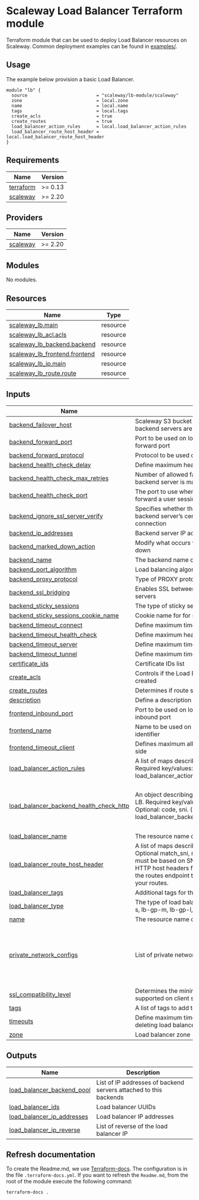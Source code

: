 <!-- BEGIN_TF_DOCS -->
# Scaleway Load Balancer Terraform module

Terraform module that can be used to deploy Load Balancer resources on Scaleway. Common deployment examples can be found in [examples/](./examples).

## Usage

The example below provision a basic Load Balancer.

``` hcl
module "lb" {
  source                          = "scaleway/lb-module/scaleway"
  zone                            = local.zone
  name                            = local.name
  tags                            = local.tags
  create_acls                     = true
  create_routes                   = true
  load_balancer_action_rules      = local.load_balancer_action_rules
  load_balancer_route_host_header = local.load_balancer_route_host_header
}
```

## Requirements

| Name | Version |
|------|---------|
| <a name="requirement_terraform"></a> [terraform](#requirement\_terraform) | >= 0.13 |
| <a name="requirement_scaleway"></a> [scaleway](#requirement\_scaleway) | >= 2.20 |

## Providers

| Name | Version |
|------|---------|
| <a name="provider_scaleway"></a> [scaleway](#provider\_scaleway) | >= 2.20 |

## Modules

No modules.

## Resources

| Name | Type |
|------|------|
| [scaleway_lb.main](https://registry.terraform.io/providers/scaleway/scaleway/latest/docs/resources/lb) | resource |
| [scaleway_lb_acl.acls](https://registry.terraform.io/providers/scaleway/scaleway/latest/docs/resources/lb_acl) | resource |
| [scaleway_lb_backend.backend](https://registry.terraform.io/providers/scaleway/scaleway/latest/docs/resources/lb_backend) | resource |
| [scaleway_lb_frontend.frontend](https://registry.terraform.io/providers/scaleway/scaleway/latest/docs/resources/lb_frontend) | resource |
| [scaleway_lb_ip.main](https://registry.terraform.io/providers/scaleway/scaleway/latest/docs/resources/lb_ip) | resource |
| [scaleway_lb_route.route](https://registry.terraform.io/providers/scaleway/scaleway/latest/docs/resources/lb_route) | resource |

## Inputs

| Name | Description | Type | Default | Required |
|------|-------------|------|---------|:--------:|
| <a name="input_backend_failover_host"></a> [backend\_failover\_host](#input\_backend\_failover\_host) | Scaleway S3 bucket website to be served in case all backend servers are down | `string` | `null` | no |
| <a name="input_backend_forward_port"></a> [backend\_forward\_port](#input\_backend\_forward\_port) | Port to be used on load balancer backend resource as forward port | `number` | `80` | no |
| <a name="input_backend_forward_protocol"></a> [backend\_forward\_protocol](#input\_backend\_forward\_protocol) | Protocol to be used on load balancer backend resource | `string` | `"tcp"` | no |
| <a name="input_backend_health_check_delay"></a> [backend\_health\_check\_delay](#input\_backend\_health\_check\_delay) | Define maximum health check | `string` | `"1m0s"` | no |
| <a name="input_backend_health_check_max_retries"></a> [backend\_health\_check\_max\_retries](#input\_backend\_health\_check\_max\_retries) | Number of allowed failed HC requests before the backend server is marked down | `number` | `2` | no |
| <a name="input_backend_health_check_port"></a> [backend\_health\_check\_port](#input\_backend\_health\_check\_port) | The port to use when connecting to a backend server to forward a user session | `number` | `80` | no |
| <a name="input_backend_ignore_ssl_server_verify"></a> [backend\_ignore\_ssl\_server\_verify](#input\_backend\_ignore\_ssl\_server\_verify) | Specifies whether the Load Balancer should check the backend server’s certificate before initiating a connection | `bool` | `false` | no |
| <a name="input_backend_ip_addresses"></a> [backend\_ip\_addresses](#input\_backend\_ip\_addresses) | Backend server IP addresses list (IPv4 or IPv6) | `list(string)` | `[]` | no |
| <a name="input_backend_marked_down_action"></a> [backend\_marked\_down\_action](#input\_backend\_marked\_down\_action) | Modify what occurs when a backend server is marked down | `string` | `"none"` | no |
| <a name="input_backend_name"></a> [backend\_name](#input\_backend\_name) | The backend name of the load balancer. | `string` | `null` | no |
| <a name="input_backend_port_algorithm"></a> [backend\_port\_algorithm](#input\_backend\_port\_algorithm) | Load balancing algorithm | `string` | `"roundrobin"` | no |
| <a name="input_backend_proxy_protocol"></a> [backend\_proxy\_protocol](#input\_backend\_proxy\_protocol) | Type of PROXY protocol to enable | `string` | `"none"` | no |
| <a name="input_backend_ssl_bridging"></a> [backend\_ssl\_bridging](#input\_backend\_ssl\_bridging) | Enables SSL between load balancer and backend servers | `bool` | `false` | no |
| <a name="input_backend_sticky_sessions"></a> [backend\_sticky\_sessions](#input\_backend\_sticky\_sessions) | The type of sticky session | `string` | `null` | no |
| <a name="input_backend_sticky_sessions_cookie_name"></a> [backend\_sticky\_sessions\_cookie\_name](#input\_backend\_sticky\_sessions\_cookie\_name) | Cookie name for for sticky sessions | `string` | `null` | no |
| <a name="input_backend_timeout_connect"></a> [backend\_timeout\_connect](#input\_backend\_timeout\_connect) | Define maximum timeout for server | `string` | `"2.5s"` | no |
| <a name="input_backend_timeout_health_check"></a> [backend\_timeout\_health\_check](#input\_backend\_timeout\_health\_check) | Define maximum health check | `string` | `"30s"` | no |
| <a name="input_backend_timeout_server"></a> [backend\_timeout\_server](#input\_backend\_timeout\_server) | Define maximum timeout for server | `string` | `"1s"` | no |
| <a name="input_backend_timeout_tunnel"></a> [backend\_timeout\_tunnel](#input\_backend\_timeout\_tunnel) | Define maximum timeout for tunnel | `string` | `"3s"` | no |
| <a name="input_certificate_ids"></a> [certificate\_ids](#input\_certificate\_ids) | Certificate IDs list | `list(string)` | `null` | no |
| <a name="input_create_acls"></a> [create\_acls](#input\_create\_acls) | Controls if the Load Balancer ACl Rules should be created | `bool` | `true` | no |
| <a name="input_create_routes"></a> [create\_routes](#input\_create\_routes) | Determines if route should be created | `bool` | `false` | no |
| <a name="input_description"></a> [description](#input\_description) | Define a description for the Load balancer | `string` | `null` | no |
| <a name="input_frontend_inbound_port"></a> [frontend\_inbound\_port](#input\_frontend\_inbound\_port) | Port to be used on load balancer frontend resource as inbound port | `number` | `443` | no |
| <a name="input_frontend_name"></a> [frontend\_name](#input\_frontend\_name) | Name to be used on load balancer frontend resource as identifier | `string` | `""` | no |
| <a name="input_frontend_timeout_client"></a> [frontend\_timeout\_client](#input\_frontend\_timeout\_client) | Defines maximum allowed inactivity time on the client side | `string` | `"30s"` | no |
| <a name="input_load_balancer_action_rules"></a> [load\_balancer\_action\_rules](#input\_load\_balancer\_action\_rules) | A list of maps describing the ACL Rules for this LB. Required key/values: actions, rules. (default to load\_balancer\_action\_rules[count.index]) | `any` | `[]` | no |
| <a name="input_load_balancer_backend_health_check_http"></a> [load\_balancer\_backend\_health\_check\_http](#input\_load\_balancer\_backend\_health\_check\_http) | An object describing the Health check method for this LB. Required key/values: type: http. Required: uri Optional: code, sni. (default to load\_balancer\_backend\_health\_check\_http[count.index] | <pre>object({<br/>    uri         = string<br/>    code        = number<br/>    method      = string<br/>    host_header = string<br/>  })</pre> | `null` | no |
| <a name="input_load_balancer_name"></a> [load\_balancer\_name](#input\_load\_balancer\_name) | The resource name of the load balancer. | `string` | `""` | no |
| <a name="input_load_balancer_route_host_header"></a> [load\_balancer\_route\_host\_header](#input\_load\_balancer\_route\_host\_header) | A list of maps describing the load balancer routes. Optional match\_sni, match\_host\_header. Conditions must be based on SNI for direction to TCP backends, or HTTP host headers for direction to HTTP backends. Use the routes endpoint to create, edit, list, get and delete your routes. | `any` | `[]` | no |
| <a name="input_load_balancer_tags"></a> [load\_balancer\_tags](#input\_load\_balancer\_tags) | Additional tags for the VPC | `list(string)` | `[]` | no |
| <a name="input_load_balancer_type"></a> [load\_balancer\_type](#input\_load\_balancer\_type) | The type of load balancer to create. Possible types: lb-s, lb-gp-m, lb-gp-l, lb-gp-xl | `string` | `"LB-S"` | no |
| <a name="input_name"></a> [name](#input\_name) | The resource name of the load balancer. | `string` | `"scaleway-lb-module"` | no |
| <a name="input_private_network_configs"></a> [private\_network\_configs](#input\_private\_network\_configs) | List of private networks configurations | <pre>list(object({<br/>    private_network = object({<br/>      id           = string<br/>      dhcp_enabled = bool<br/>      static_ips   = list(string)<br/>    })<br/>  }))</pre> | `[]` | no |
| <a name="input_ssl_compatibility_level"></a> [ssl\_compatibility\_level](#input\_ssl\_compatibility\_level) | Determines the minimal SSL version which needs to be supported on client side. | `string` | `"ssl_compatibility_level_modern"` | no |
| <a name="input_tags"></a> [tags](#input\_tags) | A list of tags to add to all resources | `list(string)` | `[]` | no |
| <a name="input_timeouts"></a> [timeouts](#input\_timeouts) | Define maximum timeout for creating, updating, and deleting load balancer resources | `map(string)` | `{}` | no |
| <a name="input_zone"></a> [zone](#input\_zone) | Load balancer zone | `string` | `"fr-par-1"` | no |

## Outputs

| Name | Description |
|------|-------------|
| <a name="output_load_balancer_backend_pool"></a> [load\_balancer\_backend\_pool](#output\_load\_balancer\_backend\_pool) | List of IP addresses of backend servers attached to this backends |
| <a name="output_load_balancer_ids"></a> [load\_balancer\_ids](#output\_load\_balancer\_ids) | Load balancer UUIDs |
| <a name="output_load_balancer_ip_addresses"></a> [load\_balancer\_ip\_addresses](#output\_load\_balancer\_ip\_addresses) | Load balancer IP addresses |
| <a name="output_load_balancer_ip_reverse"></a> [load\_balancer\_ip\_reverse](#output\_load\_balancer\_ip\_reverse) | List of reverse of the load balancer IP |

## Refresh documentation

To create the Readme.md, we use [Terraform-docs](https://terraform-docs.io/). The configuration is in the file `.terraform-docs.yml`.
If you want to refresh the `Readme.md`, from the root of the module execute the following command:

``` shell
terraform-docs .
```
<!-- END_TF_DOCS -->
